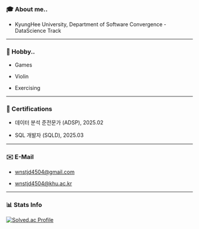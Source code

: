 ### :mortar_board: About me..
- KyungHee University, Department of Software Convergence - DataScience Track

----

### :running: Hobby..
- Games

- Violin

- Exercising

---
### 🏅 Certifications ###
- 데이터 분석 준전문가 (ADSP), 2025.02

- SQL 개발자 (SQLD), 2025.03

---
### ✉️ E-Mail ###
- wnstjd4504@gmail.com

- wnstjd4504@khu.ac.kr

<!--
**HongJunseong/HongJunseong** is a ✨ _special_ ✨ repository because its `README.md` (this file) appears on your GitHub profile.

Here are some ideas to get you started:

### 📚 I can 
- 🔭 I’m currently working on ...
- 🌱 I’m currently learning ...
- 👯 I’m looking to collaborate on ...
- 🤔 I’m looking for help with ...
- 💬 Ask me about ...
- 📫 How to reach me: ...
- 😄 Pronouns: ...
- ⚡ Fun fact: ...
-->

---

### 📊 Stats Info

[![Solved.ac Profile](http://mazassumnida.wtf/api/v2/generate_badge?boj=wnstjd4504)](https://solved.ac/wnstjd4504/)
